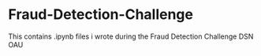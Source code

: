 # Fraud-Detection-Challenge
This contains .ipynb files i wrote during the Fraud Detection Challenge DSN OAU
